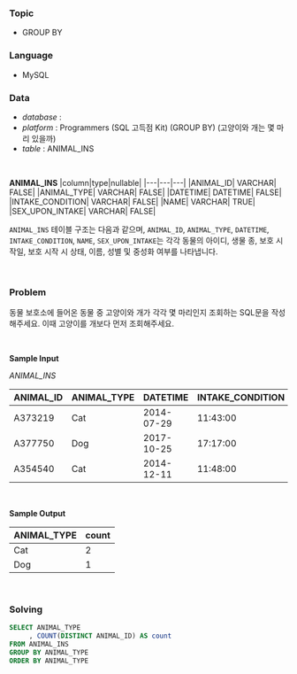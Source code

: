 ### Topic
- GROUP BY
  
### Language
- MySQL

### Data
- *database* : 
- *platform* : Programmers (SQL 고득점 Kit) (GROUP BY) (고양이와 개는 몇 마리 있을까)
- *table* : ANIMAL_INS

<br>

**ANIMAL_INS**
|column|type|nullable|
|---|---|---|
|ANIMAL_ID|	VARCHAR|	FALSE|
|ANIMAL_TYPE|	VARCHAR|	FALSE|
|DATETIME|	DATETIME|	FALSE|
|INTAKE_CONDITION|	VARCHAR|	FALSE|
|NAME|	VARCHAR|	TRUE|
|SEX_UPON_INTAKE|	VARCHAR|	FALSE|

`ANIMAL_INS` 테이블 구조는 다음과 같으며, `ANIMAL_ID`, `ANIMAL_TYPE`, `DATETIME`, `INTAKE_CONDITION`, `NAME`, `SEX_UPON_INTAKE`는 각각 동물의 아이디, 생물 종, 보호 시작일, 보호 시작 시 상태, 이름, 성별 및 중성화 여부를 나타냅니다.

<br>

### Problem 
동물 보호소에 들어온 동물 중 고양이와 개가 각각 몇 마리인지 조회하는 SQL문을 작성해주세요. 이때 고양이를 개보다 먼저 조회해주세요.

<br>

**Sample Input**

*ANIMAL_INS*

|ANIMAL_ID|	ANIMAL_TYPE|	DATETIME|	INTAKE_CONDITION|	NAME|	SEX_UPON_INTAKE|
|---|---|---|---|---|---|
|A373219|	Cat|	2014-07-29| 11:43:00|	Normal|	Ella|	Spayed Female|
|A377750|	Dog|	2017-10-25| 17:17:00|	Normal|	Lucy|	Spayed Female|
|A354540|	Cat|	2014-12-11| 11:48:00|	Normal|	Tux|	Neutered Male|

<br>

**Sample Output**

|ANIMAL_TYPE|	count|
|---|---|
|Cat|	2|
|Dog|	1|

<br>

### Solving

```sql
SELECT ANIMAL_TYPE
     , COUNT(DISTINCT ANIMAL_ID) AS count
FROM ANIMAL_INS
GROUP BY ANIMAL_TYPE
ORDER BY ANIMAL_TYPE
```
